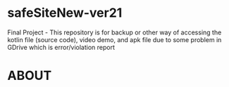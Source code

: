 # safeSiteNew-ver21
Final Project - This repository is for backup or other way of accessing the kotlin file (source code), video demo, and apk file due to some problem in GDrive which is error/violation report

# ABOUT
